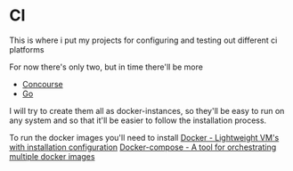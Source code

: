 # CI

This is where i put my projects
for configuring and testing out different ci platforms

For now there's only two, but in time there'll be more

* [Concourse](http://concourse.ci/)
* [Go](https://www.go.cd/)

I will try to create them all as docker-instances, so they'll be easy to run on any system
and so that it'll be easier to follow the installation process.

To run the docker images you'll need to install
[Docker - Lightweight VM's with installation configuration](https://www.docker.com/)
[Docker-compose - A tool for orchestrating multiple docker images](https://docs.docker.com/compose/)